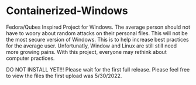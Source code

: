 # Containerized-Windows
Fedora/Qubes Inspired Project for Windows. The average person should not have to woory about random attacks on their personal files.
This will not be the most secure version of Windows.  This is to help increase best practices for the average user.
Unfortunatly, Window and Linux are still still need more growing pains.  With this project, everyone may rethink about computer practices.

DO NOT INSTALL YET!!! Please wait for the first full release. Please feel free to view the files the first upload was 5/30/2022.
